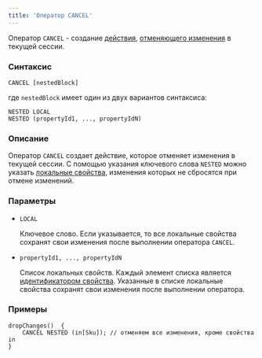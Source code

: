 ```yaml
---
title: 'Оператор CANCEL'
---
```


Оператор `CANCEL` - создание [действия](Actions.md), [отменяющего изменения](Cancel_changes_CANCEL.md) в текущей сессии.

### Синтаксис

    CANCEL [nestedBlock]

где `nestedBlock` имеет один из двух вариантов синтаксиса:

    NESTED LOCAL
    NESTED (propertyId1, ..., propertyIdN)

### Описание

Оператор `CANCEL` создает действие, которое отменяет изменения в текущей сессии. С помощью указания ключевого слова `NESTED` можно указать [локальные свойства](Data_properties_DATA.md#local), изменения которых не сбросятся при отмене изменений. 

### Параметры

- `LOCAL`

    Ключевое слово. Если указывается, то все локальные свойства сохранят свои изменения после выполнении оператора `CANCEL`. 

- `propertyId1, ..., propertyIdN`

    Список локальных свойств. Каждый элемент списка является [идентификатором свойства](IDs.md#propertyid-broken). Указанные в списке локальные свойства сохранят свои изменения после выполнении оператора.

### Примеры

```lsf
dropChanges()  {
    CANCEL NESTED (in[Sku]); // отменяем все изменения, кроме свойства in
}
```
